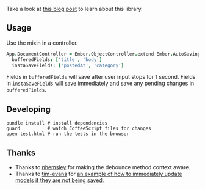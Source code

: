 Take a look at [this blog
post](http://blog.gaslight.co/post/53361504301/an-autosave-pattern-for-ember-and-ember-data)
to learn about this library.

Usage
-----

Use the mixin in a controller.

```coffee
App.DocumentController = Ember.ObjectController.extend Ember.AutoSaving,
  bufferedFields: ['title', 'body']
  instaSaveFields: ['postedAt', 'category']
```

Fields in `bufferedFields` will save after user input stops for 1 second. Fields
in `instaSaveFields` will save immediately and save any pending changes in
`bufferedFields`.

Developing
----------

    bundle install # install dependencies
    guard          # watch CoffeeScript files for changes
    open test.html # run the tests in the browser

Thanks
------

* Thanks to [nhemsley](https://github.com/nhemsley) for making the debounce method context aware.
* Thanks to [tim-evans](https://github.com/tim-evans) for [an example of how to immediately update models if
  they are not being saved](https://gist.github.com/tim-evans/5783095).

